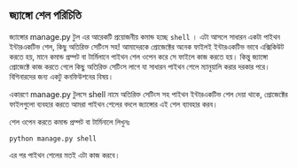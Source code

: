 ## জ্যাঙ্গো শেল পরিচিতি
জ্যাঙ্গোর manage.py টুল এর আরেকটি প্রয়োজনীয় কমান্ড হচ্ছে `shell` । এটা আসলে সাধারন একটা পাইথন ইন্টারএকটিভ শেল, কিছু অতিরিক্ত সেটিংস সহ!
আমাদেরকে প্রোজেক্টের অনেক ফাইলই ইন্টারএকটিভ ভাবে এক্সিকিউট করতে হয়, মানে কমান্ড প্রম্পট বা টার্মিলানে পাইথন শেল ওপেন করে সে ফাইলে কাজ করতে হয়। কিন্তু জ্যাঙ্গো প্রোজেক্টে কাজ করতে গেলে কিছু অতিরিক্ত সেটিংস লাগে যা সাধারন পাইথন শেলে ম্যানুয়ালি করার দরকার পরে। বিগিনারদের জন্য একটু কনফিউশনের বিষয়। 

একারণে manage.py টুলসে shell নামে অতিরিক্ত সেটিংস সহ পাইথন ইন্টারএকটিভ শেল দেয়া থাকে, প্রোজেক্টের ফাইলগুলো ব্যবহার করতে আমরা পাইথন শেলের বদলে জ্যাঙ্গোর এই শেল ব্যাবহার করব।

শেল ওপেন করতে কমান্ড প্রম্পট বা টার্মিনালে লিখুনঃ

    python manage.py shell

এর পর পাইথন শেলের মতই এটা কাজ করবে।
